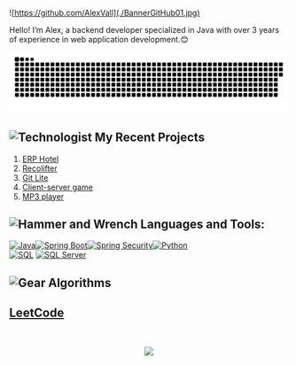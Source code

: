 ![https://github.com/AlexVall](./BannerGitHub01.jpg)

Hello! I’m Alex, a backend developer specialized in Java with over 3 years of experience in web application development.😊 
<p align="center">
 <img width="1000" src="github-snake.svg" alt="snake"/>
</p>


## <img src="https://raw.githubusercontent.com/Tarikul-Islam-Anik/Animated-Fluent-Emojis/master/Emojis/People/Technologist.png" alt="Technologist" width="30" height="30" /> My Recent Projects 

 1. [ERP Hotel](https://github.com/AlexVallTuru/HotelErp-SpringBoot)
 2. [Recolifter](https://github.com/AlexVallTuru/Recolifter)
 3. [Git Lite](https://github.com/AlexVallTuru/GitLite-MongoDB)
 4. [Client-server game](https://github.com/AlexVallTuru/Server_JocCarreraDeCaballs)
 5. [MP3 player](https://github.com/AlexVallTuru/ReproductorMP3)

## <img src="https://raw.githubusercontent.com/Tarikul-Islam-Anik/Animated-Fluent-Emojis/master/Emojis/Objects/Hammer%20and%20Wrench.png" alt="Hammer and Wrench" width="30" height="30" /> **Languages and Tools:**  

[![Java](https://img.shields.io/badge/Java-F80000?style=for-the-badge&logo=oracle&logoColor=white&labelColor=101010)]()[![Spring Boot](https://img.shields.io/badge/Spring_Boot-6DB33F?style=for-the-badge&logo=spring-boot&logoColor=white&labelColor=101010)]()[![Spring Security](https://img.shields.io/badge/Spring_Security-6DB33F?style=for-the-badge&logo=spring-security&logoColor=white&labelColor=101010)]()[![Python](https://img.shields.io/badge/Python-3776AB?style=for-the-badge&logo=python&logoColor=white&labelColor=101010)]()
<br>[![SQL](https://img.shields.io/badge/SQL-003B57?style=for-the-badge&logo=database&logoColor=white&labelColor=101010)]()
[![SQL Server](https://img.shields.io/badge/SQL_Server-CC2927?style=for-the-badge&logo=microsoft-sql-server&logoColor=white&labelColor=101010)]()

## <img src="https://raw.githubusercontent.com/Tarikul-Islam-Anik/Animated-Fluent-Emojis/master/Emojis/Objects/Gear.png" alt="Gear" width="30" height="30" /> **Algorithms**

## [LeetCode](https://leetcode.com/u/alexvallturu/)



<div id="header" align="center">
  <img src="https://komarev.com/ghpvc/?username=AlexVallTuru&style=for-the-badge&color=orange" alt=""/>
</div>

<p align="center">
     <img src="https://capsule-render.vercel.app/api?type=waving&color=gradient&height=100&section=footer"/>
</p>

